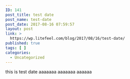 ```yaml
---
ID: 141
post_title: test date
post_name: test-date
post_date: 2017-08-16 07:59:57
layout: post
link: >
  https://wp.litefeel.com/blog/2017/08/16/test-date/
published: true
tags: [ ]
categories:
  - Uncategorized
---
```

this is test date
aaaaaaa
aaaaaaa
aaaaaa
